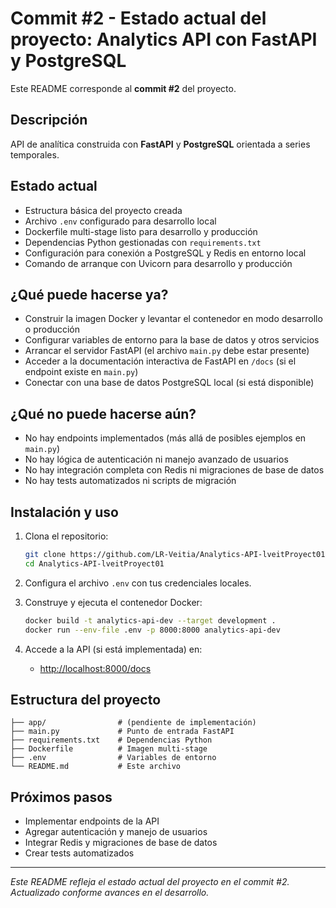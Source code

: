 # Commit #2 - Estado actual del proyecto: Analytics API con FastAPI y PostgreSQL

Este README corresponde al **commit #2** del proyecto.

## Descripción

API de analítica construida con **FastAPI** y **PostgreSQL** orientada a series temporales.

## Estado actual

- Estructura básica del proyecto creada
- Archivo `.env` configurado para desarrollo local
- Dockerfile multi-stage listo para desarrollo y producción
- Dependencias Python gestionadas con `requirements.txt`
- Configuración para conexión a PostgreSQL y Redis en entorno local
- Comando de arranque con Uvicorn para desarrollo y producción

## ¿Qué puede hacerse ya?

- Construir la imagen Docker y levantar el contenedor en modo desarrollo o producción
- Configurar variables de entorno para la base de datos y otros servicios
- Arrancar el servidor FastAPI (el archivo `main.py` debe estar presente)
- Acceder a la documentación interactiva de FastAPI en `/docs` (si el endpoint existe en `main.py`)
- Conectar con una base de datos PostgreSQL local (si está disponible)

## ¿Qué no puede hacerse aún?

- No hay endpoints implementados (más allá de posibles ejemplos en `main.py`)
- No hay lógica de autenticación ni manejo avanzado de usuarios
- No hay integración completa con Redis ni migraciones de base de datos
- No hay tests automatizados ni scripts de migración

## Instalación y uso

1. Clona el repositorio:
    ```sh
    git clone https://github.com/LR-Veitia/Analytics-API-lveitProyect01.git
    cd Analytics-API-lveitProyect01
    ```

2. Configura el archivo `.env` con tus credenciales locales.

3. Construye y ejecuta el contenedor Docker:
    ```sh
    docker build -t analytics-api-dev --target development .
    docker run --env-file .env -p 8000:8000 analytics-api-dev
    ```

4. Accede a la API (si está implementada) en:
    - [http://localhost:8000/docs](http://localhost:8000/docs)

## Estructura del proyecto

```
├── app/                # (pendiente de implementación)
├── main.py             # Punto de entrada FastAPI
├── requirements.txt    # Dependencias Python
├── Dockerfile          # Imagen multi-stage
├── .env                # Variables de entorno
└── README.md           # Este archivo
```

## Próximos pasos

- Implementar endpoints de la API
- Agregar autenticación y manejo de usuarios
- Integrar Redis y migraciones de base de datos
- Crear tests automatizados

---

*Este README refleja el estado actual del proyecto en el commit #2. Actualizado conforme avances en el desarrollo.*